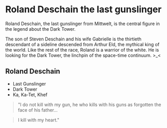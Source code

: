 # Roland Deschain the last gunslinger


Roland Deschain, the last gunslinger from Mittwelt, 
is the central figure in the legend about the Dark Tower.

The son of Steven Deschain and his wife Gabrielle is the thirtieth descendant of a sideline descended from Arthur Eld, 
the mythical king of the world. Like the rest of the race, Roland is a warrior of the white.
He is looking for the Dark Tower, the linchpin of the space-time continuum. >_<

## Roland Deschain
* Last Gunslinger
* Dark Tower
* Ka, Ka-Tet, Khef 


> "I do not kill with my gun,
> he who kills with his guns
> as forgotten the face of his father...

> I kill with my heart."